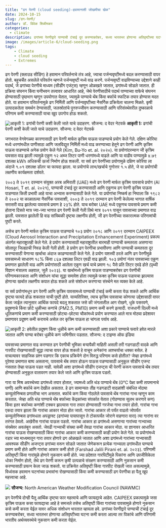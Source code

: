 ```yaml
---
title: "ढग पेरणी (cloud seeding)-हवामानाशी जोखमीचा खेळ"
date: 2024-10-15
slug: /ढग-पेरणी/
author: डॉ. विवेक शिळीमकर
categories:
  - climate
description: ढगांच्या पेरणीद्वारे पाण्याची टंचाई दूर करण्याबरोबर, सध्या भारतभर होणाऱ्या अतिवृष्टीच्या घटना कमी करता आल्या तर पिकांचे आणि परिणामी भारतीय अर्थव्यवस्थेचे नुकसान कमी करता येईल. 
image: /images/article-6/cloud-seeding.png
tags:
    - Climate
    - cloud seeding
    - Extremes
---
```


ढग पेरणी (क्लाउड सीडिंग) हे हवामान परिवर्तनाचे तंत्र आहे, ज्याचा पर्जन्यवृष्टीमध्ये बदल करण्यासाठी वापर होतो. बहुचर्चेत असलेले परिवर्तन म्हणजे पर्जन्यवृष्टी मध्ये वाढ करणे. पर्जन्यवृष्टी वाढविण्याच्या उद्देशाने काही पदार्थ, जे ढगांच्या पेरणीचे माध्यम (सीडींग एजंट्स) म्हणून ओळखले जातात, ढगांमध्ये सोडले जातात. ही प्रक्रिया संघनन किंवा घनीभवन तत्त्वावर आधारित आहे, जेथे पेरणीसाठीचे पदार्थ पाण्याच्या वाफेचे संघनन होण्यासाठी पृष्ठभाग म्हणून उपयोगात येतात, ज्यामुळे पाण्याचे थेंब किंवा बर्फाचे स्फटिक तयार होण्यास मदत होते. या हवामान परिवर्तनामुळे ढग निर्मिती आणि पर्जन्यवृष्टीच्या नैसर्गिक प्रक्रियेला चालना मिळते. कृषी उत्पादकतेला समर्थन देण्यासाठी, जलस्रोतांचे पुनरुज्जीवन करण्यासाठी आणि परिसंस्थेवरील दुष्काळाचे परिणाम कमी करण्यासाठी याचा खूप उपगोय होऊ शकतो. 

![आकृती 1: ढगांची पेरणी कशी केली जाते याचे उदाहरण. सौजन्य: द वेदर नेटवर्क](/images/article-6/image1.png)
__आकृती 1:__ ढगांची पेरणी कशी केली जाते याचे उदाहरण. सौजन्य: द वेदर नेटवर्क

जगभरात वेगवेगळ्या कारणासाठी ढग पेरणी मार्फत कृत्रिम पाऊस पाडण्याचे प्रयोग केले गेले. दक्षिण कोरिया मध्ये धरणांमधील पाणीसाठा आणि जलविद्युत निर्मिती मध्ये वाढ करण्याच्या हेतूने ढग पेरणी आणि कृत्रिम पाऊस पाडण्याचे अनेक प्रयोग केले गेले (Kim, Bu-Yo et. al. २०२०). या प्रयोगांदरम्यान जी कृत्रिम पावसात वाढ झाली त्यामुळे एकूण १२ अब्ज लिटर पाणी धरणांमध्ये वाढले आणि या वाढीव पाण्यामुळे ४.७९ दशलक्ष kWh अधिकची ऊर्जा निर्माण होऊ शकली. या सर्व ढग पेरणींच्या प्रयोगामुळे दक्षिण कोरिया ला अंदाजे १.०१ दशलक्ष डॉलर चा फायदा झाला. या प्रयोगांचे लाभ/खर्चाचे गुणोत्तर १.५ होते, जे या प्रयोगांची लक्षणीय कार्यक्षमता दर्शवते.

२००३ ते २०१९ दरम्यान संयुक्त अरब अमिराती (UAE) मध्ये ढग पेरणी मार्फत कृत्रिम पावसाचे प्रयोग (Al Hosari, T et. al. २०२१), पाण्याची टंचाई दूर करण्यासाठी आणि एकूणच ढग पेरणी कृत्रिम पाऊस पाडण्यात किती प्रभावी आहे याचा अभ्यास करण्यासाठी केले गेले. या प्रयोगांचा निष्कर्ष हा निघाला कि १९८२ ते २००२ या काळातल्या नैसर्गिक पावसाशी, २००३ ते २०१९ दरम्यान ढग पेरणी केलेल्या भागात वार्षिक सरासरी वाढ झालेल्या पावसाचे प्रमाण हे २३% होते. याच बरोबर UAE मध्ये एकूणच पावसाचे प्रमाण कमी होताना दिसते मात्र ज्या-ज्या भागात ढग पेरणी केली गेली तिथे मात्र २०११ पासून पावसाच्या प्रमाणात वाढ झाली. पावसात झालेली हि वाढ सांख्यिकी दृष्ट्या लक्षणीय होती, जी ढग पेरणीच्या सकारात्मक परिणामांची पुष्टी करते. 

असेच ढग पेरणी मार्फत कृत्रिम पाऊस पाडण्याचे १०३ प्रयोग २०१८ आणि २०१९ दरम्यान CAIPEEX (Cloud Aerosol Interaction and Precipitation Enhancement Experiment) प्रकल्प अंतर्गत महाराष्ट्रातही केले गेले. हे प्रयोग करण्यासाठी महाराष्ट्रातील बारमाही पाण्याची कमतरता असणाऱ्या सोलापूर जिल्ह्याची निवड केली गेली होती. हे प्रयोग ढग पेरणीचा प्रभावीपणा आणि पाण्याची कमतरता दूर करण्यासाठी येणाऱ्या खर्चाचा अंदाज काढण्यासाठी केले गेले. हे प्रयोग यशस्वी ठरले आणि ढग पेरणीमुळे पावसामध्ये साधारण १८% किंवा ८६७ दशलक्ष लिटर एवढी वाढ झाली. १०३ प्रयोगां नंतर पावसाच्या एकूण प्रमाणात झालेली वाढ आणि प्रयोगांसाठी आलेला एकूण खर्च याचे प्रमाण १८ पैसे प्रति लिटर एवढे होते (पृथ्वी विज्ञान मंत्रालय अहवाल, जुलै २०२३). या खर्चामध्ये कृत्रिम पाऊस पाडण्याबरोबर ढग पेरणीची परिणामकारकता आणि संशोधन यांचा सुद्धा समावेश होता त्यामुळे फक्त कृत्रिम पाऊस पडायचा झाल्यास होणाऱ्या खर्चात लक्षणीय कपात होऊ शकते असे संशोधन करणाऱ्या संस्थेने मत व्यक्त केले आहे.

या सर्व प्रयोगांमधून ढग पेरणी आणि कृत्रिम पावसामध्ये पाण्याची टंचाई कमी करता येऊ शकते आणि आर्थिक दृष्ट्या फायदे होऊ शकतात याची पुष्टी होते. याव्यतिरिक्त, त्याच कृत्रिम पावसाचा कोणत्या उद्देशासाठी वापर केला जाईल त्यानुसार आर्थिक फायदे बदलू शकतात जसे की जंगलातील आग रोखणे, धुके पसरवणे, प्रदूषणाचे किंवा छोटे धुळीच्या कणांचे (PM2.5, PM10) प्रमाण कमी करणे इत्यादी. राजधानी दिल्ली मध्ये धूलिकणांचे प्रमाण कमी करण्यासाठी छोट्या-छोट्या चौकांमध्ये प्रयोग करण्यात आले मात्र मोठ्या प्रदेशावर प्रमाणावर प्रदूषण कमी करायचे असेल तर कृत्रिम पाऊस हा चांगला पर्याय आहे.


![आकृती 2: हवेतील प्रदूषण किंवा धुळीचे कण कमी करण्यासाठी अशा प्रकारे पाण्याचे फवारे हवेत मारले जातात आणि पाण्या बरोबर धुळीचे कण जमिनीवर पडतात. 
सौजन्य: द टाइम्स ऑफ इंडिया](/images/article-6/image2.png)

पावसाच्या प्रमाणात वाढ करण्यात ढग पेरणीची भूमिका बऱ्यापैकी माहिती असली तरी गडगडाटी वादळे आणि गारपीट रोखण्यासाठी सुद्धा त्याचा वापर होऊ शकतो हे वाचून अनेकांना आश्चर्याचा धक्का बसेल. हे वाचल्यावर साहजिक प्रश्न पडणार कि एकाच प्रक्रियेने दोन विरुद्ध परिणाम कसे होतील? जेव्हा ढगांमध्ये पुरेश्या प्रमाणात बाष्प असताना, पावसाचे थेंब तयार होऊन पाऊस पडण्यासाठी अनुकूल सीडींग एजन्ट नसतात तेव्हा पाऊस पडत नाही. यावेळी अशा ढगांमध्ये सीडींग एजन्ट्स ची पेरणी करून पावसाचे थेंब तयार होण्यासाठी अनुकूल वातावरण तयार केले जाते आणि कृत्रिम पाऊस पडतो. 

गारा या मिश्र अवस्थेच्या ढगांमध्ये तयार होतात, ज्यामध्ये अति थंड पाण्याचे थेंब (0°C पेक्षा कमी तापमानाचे पाणी) आणि बर्फाचे कण देखील असतात. हे ढग सामान्यतः तीव्र गडगडाटी वादळांशी संबंधित मोठ्या कम्युलोनिम्बस प्रणालीचा भाग असतात. बर्फाचे कण किंवा गोठलेले पावसाचे थेंब गारांचा गाभा म्हणून काम करतात. जेव्हा अति थंड पाण्याचे थेंब बर्फाच्या केंद्रकांच्या संपर्कात येतात (गोठण्यास सुलभ करणारे कण) किंवा इतर बर्फाच्या कणांशी टक्कर झाल्यास गारा तयार होण्यासाठी गरजेचा गाभा तयार होतो. गारांचा गाभा एकदा तयार झाला कि गारांचा आकार मोठा होत जातो. गारांचा आकार तो पर्यंत वाढतो जोपर्यंत कम्युलोनिम्बस ढगांमधला अपड्राफ्ट (ढगांच्या पायापासून ते टोकापर्यंत जोराने वाहणारा वारा) त्या गारांना वर तरंगत ठेवतो. अखेरीस गारांचा पाऊस पडतो. गारांचा आकार हा ढगांमध्ये असणाऱ्या गारांच्या गाभ्याच्या संख्येवर अवलंबून असतो. जेवढी गाभ्याची संख्या कमी तेवढा गारांचा आकार मोठा. या ज्ञानावर आधारित गारांचा पाऊस रोखण्यासाठी किंवा गारांचा आकार कमी करण्यासाठी काही प्रयोग केले गेले. या प्रयोगांमध्ये रडार च्या माध्यमातून गारा तयार होणारे ढग ओळखले जातात आणि अशा ढगांमध्ये गारांच्या गाभ्यासाठी आवश्यक सीडींग अजन्ट्स ढगांच्या वरून सोडले जातात जेणेकरून प्रत्येक गाभ्याला ढगांमधील पाण्याचे प्रमाण कमी होते आणि गारांचा आकार कमी होतो (Farshad Jalili Pirani et. al. २०२३). परिणामी अतिवृष्टी किंवा गारांमुळे होणारे नुकसान कमी होते. ज्या प्रदेशात गारपिटीमुळे पिकांना आणि उपजीविकेला धोका निर्माण होतो, तेथे ढग पेरणी करून कृषी उत्पन्नाचे संरक्षण करण्यासाठी आणि नुकसान कमी करण्यासाठी प्रयत्न केला जाऊ शकतो. या प्रक्रियेत अतिवृष्टी किंवा गारपीट रोखली जात असल्यामुळे, विध्वंसक हवामान घटनांच्या प्रभावांना रोखण्यासाठी किंवा कमी करण्यासाठी ढग पेरणीचा हा पैलू खूप महत्त्वाचा आहे. 

![](/images/article-6/image3.png)
__सौजन्य:__ North American Weather Modification Council (NAWMC)

ढग पेरणीचे दोन्ही पैलू आर्थिक दृष्ट्या फार महत्वाचे आणि फायद्याचे आहेत. CAIPEEX प्रकल्पामुळे जसा कृत्रिम पाऊस कसा फायद्याचा आहे हे समजले तसेच अतिवृष्टी किंवा गारांच्या पावसामुळे होणारे नुकसान कसे कमी करता येईल यावर अधिक संशोधन भारतात व्हायला हवे. ढगांच्या पेरणीद्वारे पाण्याची टंचाई दूर करण्याबरोबर, सध्या भारतभर होणाऱ्या अतिवृष्टीच्या घटना कमी करता आल्या तर पिकांचे आणि परिणामी भारतीय अर्थव्यवस्थेचे नुकसान कमी करता येईल. 